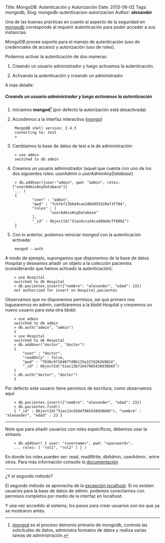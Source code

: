 Title: MongoDB: Autenticación y Autorización
Date: 2013-06-02
Tags: mongodb,
Slug: mongodb-autenticacion-autorizacion
Author: __alexander__

Una de las buenas prácticas en cuanto al aspecto de la seguridad en [mongodb][mongodb] corresponde al requerir autenticación para poder acceder a sus instancias.

MongoDB provee soporte para el manejo de autenticación (uso de credenciales de acceso) y autorización (uso de roles).

Podemos activar la autenticación de dos maneras:

1. Creando un usuario administrador y luego activamos la autenticación.

2. Activando la autenticación y creando un administrador

A más detalle:

##### Creando un usuario administrador y luego activamos la autenticación

1. Iniciamos **mongod**[^1] (por defecto la autorización está desactivada)

2. Accedemos a la interfaz interactiva ([mongo][mongo])

        MongoDB shell version: 2.4.3
        connecting to: test
        >

3. Cambiamos la base de datos de test a la de administración:

        > use admin
        switched to db admin


4. Creamos un usuario administrador (aquel que cuenta con uno de los dos siguientes roles: *userAdmin* o *userAdminAnyDatabase*)

        > db.addUser({user:"admin", pwd: "admin", roles: ["userAdminAnyDatabase"]}
        ... )
        {
                "user" : "admin",
                "pwd" : "7c67ef13bbd4cae106d959320af3f704",
                "roles" : [
                        "userAdminAnyDatabase"
                ],
                "_id" : ObjectId("51ac0cca34cad99e8cff6092")
        }

5. Con lo anterior, podemos reiniciar *mongod* con la autenticación activada:

        mongod --auth

A modo de ejemplo, supongamos que disponemos de la base de datos Hospital y deseamos añadir un objeto a la colección pacientes (considerando que hemos activado la autenticación):

        > use Hospital
        switched to db Hospital
        > db.pacientes.insert({"nombre": "alexander", "edad": 23})
        not authorized for insert on Hospital.pacientes

Observamos que no disponemos permisos, asi que primero nos loguearemos en admin, cambiaremos a la bbdd Hospital y crearemos un nuevo usuario para esta otra bbdd:

        > use admin
        switched to db admin
        > db.auth("admin", "admin")
        1
        > use Hospital
        switched to db Hospital
        > db.addUser("doctor", "doctor")
        {
            "user" : "doctor",
            "readOnly" : false,
            "pwd" : "f830c9f104077d9b115e22fd26269824",
            "_id" : ObjectId("51ac13b73d47965438d38b65")
        }
        > db.auth("doctor", "doctor")
        1

Por defecto este usuario tiene permisos de escritura, como observamos aquí:

        > db.pacientes.insert({"nombre": "alexander", "edad": 23})
        > db.pacientes.find()
        { "_id" : ObjectId("51ac13cd3d47965438d38b66"), "nombre" : "alexander", "edad" : 23 }

- - -

Note que para añadir usuarios con roles específicos, debemos usar la sintaxis:

        > db.addUser( { user: "<username>", pwd: "<password>",
        ... roles: [ "rol1", "rol2" ] } )

En donde los roles pueden ser: read, readWrite, dbAdmin, userAdmin.. entre otros. Para más información consulte la [documentación][docs-roles]

- - -

¿Y el segundo método?

El segundo método se aprovecha de la [excepción localhost][localhost-exception]: Si no existen usuarios para la base de datos de *admin*, podemos conectarnos con permisos completos por medio de la interfaz en localhost.

Y una vez accedido al sistema, los pasos para crear usuarios son los que ya se mostraron antes.

[^1]: [mongod][mongod] es el proceso demonio primario de mongodb, controla las solicitudes de datos, administra formatos de datos y realiza varias tareas de administración.

[mongodb]: http://mongodb.org/
[mongod]: http://docs.mongodb.org/manual/reference/program/mongod/
[mongo]: http://docs.mongodb.org/manual/reference/program/mongo/
[docs-roles]: http://docs.mongodb.org/manual/reference/user-privileges/
[localhost-exception]: http://docs.mongodb.org/manual/tutorial/add-user-administrator/#authenticate-with-full-administrative-access-via-localhost